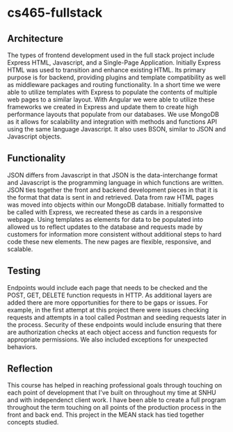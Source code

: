 # cs465-fullstack

## Architecture
The types of frontend development used in the full stack project include Express HTML, Javascript, and a Single-Page Application. Initially Express HTML was used to transition and enhance existing HTML. Its primary purpose is for backend, providing plugins and template compatibility as well as middleware packages and routing functionality. In a short time we were able to utilize templates with Express to populate the contents of multiple web pages to a similar layout. With Angular we were able to utilize these frameworks we created in Express and update them to create high performance layouts that populate from our databases. We use MongoDB as it allows for scalability and integration with methods and functions API using the same language Javascript. It also uses BSON, similar to JSON and Javascript objects.

## Functionality
JSON differs from Javascript in that JSON is the data-interchange format and Javascript is the programming language in which functions are written. JSON ties together the front and backend development pieces in that it is the format that data is sent in and retrieved. Data from raw HTML pages was moved into objects within our MongoDB database. Initially formatted to be called with Express, we recreated these as cards in a responsive webpage. Using templates as elements for data to be populated into allowed us to reflect updates to the database and requests made by customers for information more consistent without additional steps to hard code these new elements. The new pages are flexible, responsive, and scalable.

## Testing
Endpoints would include each page that needs to be checked and the POST, GET, DELETE function requests in HTTP. As additional layers are added there are more opportunities for there to be gaps or issues. For example, in the first attempt at this project there were issues checking requests and attempts in a tool called Postman and seeding requests later in the process. Security of these endpoints would include ensuring that there are authorization checks at each object access and function requests for appropriate permissions. We also included exceptions for unexpected behaviors.

## Reflection
This course has helped in reaching professional goals through touching on each point of development that I've built on throughout my time at SNHU and with independenct client work. I have been able to create a full program throughout the term touching on all points of the production process in the front and back end. This project in the MEAN stack has tied together concepts studied.
